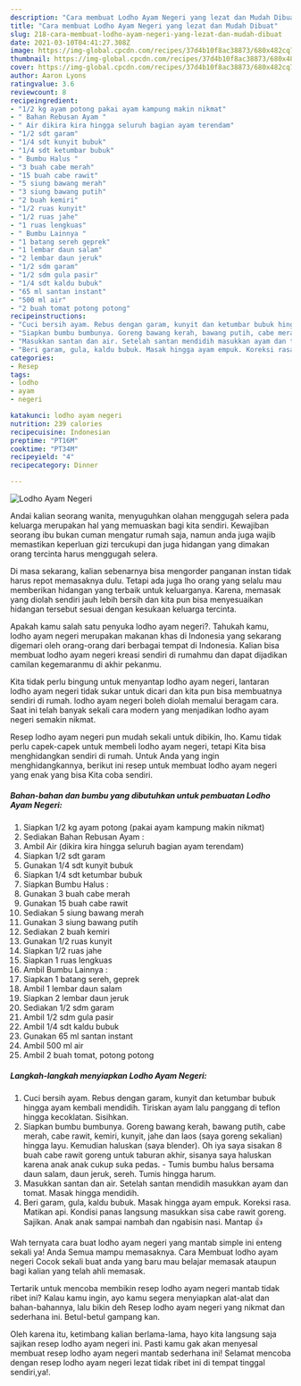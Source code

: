 ```yaml
---
description: "Cara membuat Lodho Ayam Negeri yang lezat dan Mudah Dibuat"
title: "Cara membuat Lodho Ayam Negeri yang lezat dan Mudah Dibuat"
slug: 218-cara-membuat-lodho-ayam-negeri-yang-lezat-dan-mudah-dibuat
date: 2021-03-10T04:41:27.308Z
image: https://img-global.cpcdn.com/recipes/37d4b10f8ac38873/680x482cq70/lodho-ayam-negeri-foto-resep-utama.jpg
thumbnail: https://img-global.cpcdn.com/recipes/37d4b10f8ac38873/680x482cq70/lodho-ayam-negeri-foto-resep-utama.jpg
cover: https://img-global.cpcdn.com/recipes/37d4b10f8ac38873/680x482cq70/lodho-ayam-negeri-foto-resep-utama.jpg
author: Aaron Lyons
ratingvalue: 3.6
reviewcount: 8
recipeingredient:
- "1/2 kg ayam potong pakai ayam kampung makin nikmat"
- " Bahan Rebusan Ayam "
- " Air dikira kira hingga seluruh bagian ayam terendam"
- "1/2 sdt garam"
- "1/4 sdt kunyit bubuk"
- "1/4 sdt ketumbar bubuk"
- " Bumbu Halus "
- "3 buah cabe merah"
- "15 buah cabe rawit"
- "5 siung bawang merah"
- "3 siung bawang putih"
- "2 buah kemiri"
- "1/2 ruas kunyit"
- "1/2 ruas jahe"
- "1 ruas lengkuas"
- " Bumbu Lainnya "
- "1 batang sereh geprek"
- "1 lembar daun salam"
- "2 lembar daun jeruk"
- "1/2 sdm garam"
- "1/2 sdm gula pasir"
- "1/4 sdt kaldu bubuk"
- "65 ml santan instant"
- "500 ml air"
- "2 buah tomat potong potong"
recipeinstructions:
- "Cuci bersih ayam. Rebus dengan garam, kunyit dan ketumbar bubuk hingga ayam kembali mendidih. Tiriskan ayam lalu panggang di teflon hingga kecoklatan. Sisihkan."
- "Siapkan bumbu bumbunya. Goreng bawang kerah, bawang putih, cabe merah, cabe rawit, kemiri, kunyit, jahe dan laos (saya goreng sekalian) hingga layu. Kemudian haluskan (saya blender). Oh iya saya sisakan 8 buah cabe rawit goreng untuk taburan akhir, sisanya saya haluskan karena anak anak cukup suka pedas.  Tumis bumbu halus bersama daun salam, daun jeruk, sereh. Tumis hingga harum."
- "Masukkan santan dan air. Setelah santan mendidih masukkan ayam dan tomat. Masak hingga mendidih."
- "Beri garam, gula, kaldu bubuk. Masak hingga ayam empuk. Koreksi rasa. Matikan api. Kondisi panas langsung masukkan sisa cabe rawit goreng. Sajikan. Anak anak sampai nambah dan ngabisin nasi. Mantap 👍"
categories:
- Resep
tags:
- lodho
- ayam
- negeri

katakunci: lodho ayam negeri 
nutrition: 239 calories
recipecuisine: Indonesian
preptime: "PT16M"
cooktime: "PT34M"
recipeyield: "4"
recipecategory: Dinner

---
```



![Lodho Ayam Negeri](https://img-global.cpcdn.com/recipes/37d4b10f8ac38873/680x482cq70/lodho-ayam-negeri-foto-resep-utama.jpg)

Andai kalian seorang wanita, menyuguhkan olahan menggugah selera pada keluarga merupakan hal yang memuaskan bagi kita sendiri. Kewajiban seorang ibu bukan cuman mengatur rumah saja, namun anda juga wajib memastikan keperluan gizi tercukupi dan juga hidangan yang dimakan orang tercinta harus menggugah selera.

Di masa  sekarang, kalian sebenarnya bisa mengorder panganan instan tidak harus repot memasaknya dulu. Tetapi ada juga lho orang yang selalu mau memberikan hidangan yang terbaik untuk keluarganya. Karena, memasak yang diolah sendiri jauh lebih bersih dan kita pun bisa menyesuaikan hidangan tersebut sesuai dengan kesukaan keluarga tercinta. 



Apakah kamu salah satu penyuka lodho ayam negeri?. Tahukah kamu, lodho ayam negeri merupakan makanan khas di Indonesia yang sekarang digemari oleh orang-orang dari berbagai tempat di Indonesia. Kalian bisa membuat lodho ayam negeri kreasi sendiri di rumahmu dan dapat dijadikan camilan kegemaranmu di akhir pekanmu.

Kita tidak perlu bingung untuk menyantap lodho ayam negeri, lantaran lodho ayam negeri tidak sukar untuk dicari dan kita pun bisa membuatnya sendiri di rumah. lodho ayam negeri boleh diolah memalui beragam cara. Saat ini telah banyak sekali cara modern yang menjadikan lodho ayam negeri semakin nikmat.

Resep lodho ayam negeri pun mudah sekali untuk dibikin, lho. Kamu tidak perlu capek-capek untuk membeli lodho ayam negeri, tetapi Kita bisa menghidangkan sendiri di rumah. Untuk Anda yang ingin menghidangkannya, berikut ini resep untuk membuat lodho ayam negeri yang enak yang bisa Kita coba sendiri.

<!--inarticleads1-->

##### Bahan-bahan dan bumbu yang dibutuhkan untuk pembuatan Lodho Ayam Negeri:

1. Siapkan 1/2 kg ayam potong (pakai ayam kampung makin nikmat)
1. Sediakan  Bahan Rebusan Ayam :
1. Ambil  Air (dikira kira hingga seluruh bagian ayam terendam)
1. Siapkan 1/2 sdt garam
1. Gunakan 1/4 sdt kunyit bubuk
1. Siapkan 1/4 sdt ketumbar bubuk
1. Siapkan  Bumbu Halus :
1. Gunakan 3 buah cabe merah
1. Gunakan 15 buah cabe rawit
1. Sediakan 5 siung bawang merah
1. Gunakan 3 siung bawang putih
1. Sediakan 2 buah kemiri
1. Gunakan 1/2 ruas kunyit
1. Siapkan 1/2 ruas jahe
1. Siapkan 1 ruas lengkuas
1. Ambil  Bumbu Lainnya :
1. Siapkan 1 batang sereh, geprek
1. Ambil 1 lembar daun salam
1. Siapkan 2 lembar daun jeruk
1. Sediakan 1/2 sdm garam
1. Ambil 1/2 sdm gula pasir
1. Ambil 1/4 sdt kaldu bubuk
1. Gunakan 65 ml santan instant
1. Ambil 500 ml air
1. Ambil 2 buah tomat, potong potong




<!--inarticleads2-->

##### Langkah-langkah menyiapkan Lodho Ayam Negeri:

1. Cuci bersih ayam. Rebus dengan garam, kunyit dan ketumbar bubuk hingga ayam kembali mendidih. Tiriskan ayam lalu panggang di teflon hingga kecoklatan. Sisihkan.
1. Siapkan bumbu bumbunya. Goreng bawang kerah, bawang putih, cabe merah, cabe rawit, kemiri, kunyit, jahe dan laos (saya goreng sekalian) hingga layu. Kemudian haluskan (saya blender). Oh iya saya sisakan 8 buah cabe rawit goreng untuk taburan akhir, sisanya saya haluskan karena anak anak cukup suka pedas.  - Tumis bumbu halus bersama daun salam, daun jeruk, sereh. Tumis hingga harum.
1. Masukkan santan dan air. Setelah santan mendidih masukkan ayam dan tomat. Masak hingga mendidih.
1. Beri garam, gula, kaldu bubuk. Masak hingga ayam empuk. Koreksi rasa. Matikan api. Kondisi panas langsung masukkan sisa cabe rawit goreng. Sajikan. Anak anak sampai nambah dan ngabisin nasi. Mantap 👍




Wah ternyata cara buat lodho ayam negeri yang mantab simple ini enteng sekali ya! Anda Semua mampu memasaknya. Cara Membuat lodho ayam negeri Cocok sekali buat anda yang baru mau belajar memasak ataupun bagi kalian yang telah ahli memasak.

Tertarik untuk mencoba membikin resep lodho ayam negeri mantab tidak ribet ini? Kalau kamu ingin, ayo kamu segera menyiapkan alat-alat dan bahan-bahannya, lalu bikin deh Resep lodho ayam negeri yang nikmat dan sederhana ini. Betul-betul gampang kan. 

Oleh karena itu, ketimbang kalian berlama-lama, hayo kita langsung saja sajikan resep lodho ayam negeri ini. Pasti kamu gak akan menyesal membuat resep lodho ayam negeri mantab sederhana ini! Selamat mencoba dengan resep lodho ayam negeri lezat tidak ribet ini di tempat tinggal sendiri,ya!.

